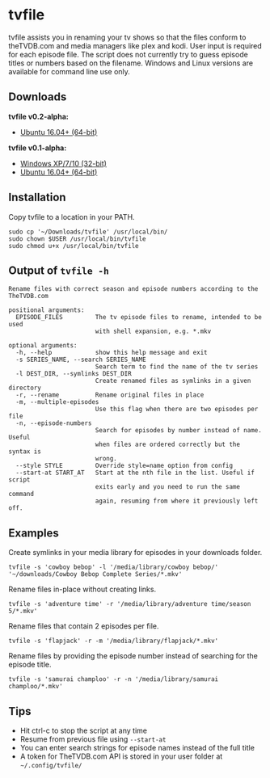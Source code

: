 # tvfile

tvfile assists you in renaming your tv shows so that the files conform to theTVDB.com and media managers like plex and kodi. User input is required for each episode file. The script does not currently try to guess episode titles or numbers based on the filename. Windows and Linux versions are available for command line use only.


## Downloads

__tvfile v0.2-alpha:__

* [Ubuntu 16.04+ (64-bit)](https://github.com/kvnvallis/tvfile/releases/download/v0.2-alpha/tvfile)

__tvfile v0.1-alpha:__

* [Windows XP/7/10 (32-bit)](https://github.com/kvnvallis/tvfile/releases/download/v0.1-alpha/tvfile.exe)
* [Ubuntu 16.04+ (64-bit)](https://github.com/kvnvallis/tvfile/releases/download/v0.1-alpha/tvfile)


## Installation

Copy tvfile to a location in your PATH.

    sudo cp '~/Downloads/tvfile' /usr/local/bin/
    sudo chown $USER /usr/local/bin/tvfile
    sudo chmod u+x /usr/local/bin/tvfile


## Output of `tvfile -h`

    Rename files with correct season and episode numbers according to the
    TheTVDB.com

    positional arguments:
      EPISODE_FILES         The tv episode files to rename, intended to be used
                            with shell expansion, e.g. *.mkv

    optional arguments:
      -h, --help            show this help message and exit
      -s SERIES_NAME, --search SERIES_NAME
                            Search term to find the name of the tv series
      -l DEST_DIR, --symlinks DEST_DIR
                            Create renamed files as symlinks in a given directory
      -r, --rename          Rename original files in place
      -m, --multiple-episodes
                            Use this flag when there are two episodes per file
      -n, --episode-numbers
                            Search for episodes by number instead of name. Useful
                            when files are ordered correctly but the syntax is
                            wrong.
      --style STYLE         Override style=name option from config
      --start-at START_AT   Start at the nth file in the list. Useful if script
                            exits early and you need to run the same command
                            again, resuming from where it previously left off.


## Examples

Create symlinks in your media library for episodes in your downloads folder.

    tvfile -s 'cowboy bebop' -l '/media/library/cowboy bebop/' '~/downloads/Cowboy Bebop Complete Series/*.mkv'

Rename files in-place without creating links.

    tvfile -s 'adventure time' -r '/media/library/adventure time/season 5/*.mkv' 
Rename files that contain 2 episodes per file.

    tvfile -s 'flapjack' -r -m '/media/library/flapjack/*.mkv'

Rename files by providing the episode number instead of searching for the episode title.

    tvfile -s 'samurai champloo' -r -n '/media/library/samurai champloo/*.mkv'


## Tips

* Hit ctrl-c to stop the script at any time
* Resume from previous file using `--start-at`
* You can enter search strings for episode names instead of the full title
* A token for TheTVDB.com API is stored in your user folder at `~/.config/tvfile/`
